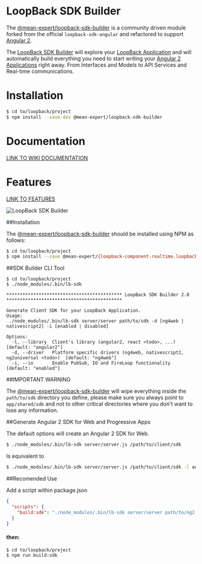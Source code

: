 LoopBack SDK Builder 
==================


The [@mean-expert/loopback-sdk-builder](https://www.npmjs.com/package/@mean-expert/loopback-sdk-builder) is a community driven module forked from the official `loopback-sdk-angular` and refactored to support [Angular 2](http://angular.io).

The [LoopBack SDK Builder](https://www.npmjs.com/package/@mean-expert/loopback-sdk-builder) will explore your [LoopBack Application](http://loopback.io) and will automatically build everything you need to start writing your [Angular 2 Applications](http://angular.io) right away. From Interfaces and Models to API Services and Real-time communications.

# Installation

````sh
$ cd to/loopback/project
$ npm install --save-dev @mean-expert/loopback-sdk-builder
````

# Documentation

[LINK TO WIKI DOCUMENTATION](https://github.com/mean-expert-official/loopback-sdk-builder/wiki)

# Features

[LINK TO FEATURES](https://github.com/mean-expert-official/loopback-sdk-builder/wiki#features)

![LoopBack SDK Builder](https://storage.googleapis.com/mean-expert-images/sdk-builder.jpg)

##Installation

The [@mean-expert/loopback-sdk-builder] should be installed using NPM as follows:

````sh
$ cd to/loopback/project
$ npm install --save @mean-expert/{loopback-component-realtime,loopback-sdk-builder}
````

##SDK Builder CLI Tool

````text
$ cd to/loopback/project
$ ./node_modules/.bin/lb-sdk

******************************************* LoopBack SDK Builder 2.0 *******************************************

Generate Client SDK for your LoopBack Application.
Usage:
 ./node_modules/.bin/lb-sdk server/server path/to/sdk -d [ng4web | nativescript2] -i [enabled | disabled]

Options:
  -l, --library  Client's library (angular2, react <todo>, ...)                          [default: "angular2"]
  -d, --driver   Platform specific drivers (ng4web, nativescript2, ng2universal <todo>)  [default: "ng4web"]
  -i, --io       Enable PubSub, IO and FireLoop functionality                            [default: "enabled"]
````

##IMPORTANT WARNING

The [@mean-expert/loopback-sdk-builder] will wipe everything inside the `path/to/sdk` directory you define, please make sure you always point to `app/shared/sdk` and not to other critical directories where you don't want to lose any information.

##Generate Angular 2 SDK for Web and Progressive Apps

The default options will create an Angular 2 SDK for Web.

```sh
$ ./node_modules/.bin/lb-sdk server/server.js /path/to/client/sdk
```

Is equivalent to

```sh
$ ./node_modules/.bin/lb-sdk server/server.js /path/to/client/sdk -l angular2 -d ng4web -i disabled
```


##Recomended Use

Add a script within package.json

```json
{
  "scripts": {
    "build:sdk": "./node_modules/.bin/lb-sdk server/server path/to/ng2-app/src/app/shared/sdk -d [ng4web | nativescript2] -i [enabled | disabled]"
  }
}
```

#### then:

```sh
$ cd to/loopback/project
$ npm run build:sdk
```

[@mean-expert/loopback-sdk-builder]: http://npmjs.com/package/@mean-expert/loopback-sdk-builder
